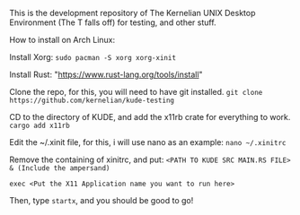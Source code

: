 This is the development repository of The Kernelian UNIX Desktop Environment (The T falls off) for testing, and other stuff.


How to install on Arch Linux:

Install Xorg:
`sudo pacman -S xorg xorg-xinit`

Install Rust:
"https://www.rust-lang.org/tools/install"

Clone the repo, for this, you will need to have git installed.
`git clone https://github.com/kernelian/kude-testing`

CD to the directory of KUDE, and add the x11rb crate for everything to work.
`cargo add x11rb`

Edit the ~/.xinit file, for this, i will use nano as an example:
`nano ~/.xinitrc`

Remove the containing of xinitrc, and put:
`<PATH TO KUDE SRC MAIN.RS FILE> & (Include the ampersand)`

`exec <Put the X11 Application name you want to run here>`

Then, type `startx`, and you should be good to go!

